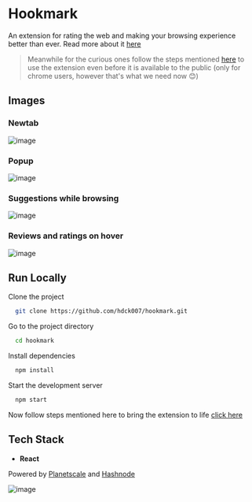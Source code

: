 
# Hookmark

An extension for rating the web and making your browsing experience better than ever. Read more about it [here](https://haridarshan.hashnode.dev/introducing-hookmark)

> Meanwhile for the curious ones follow the steps mentioned [here](https://haridarshan.hashnode.dev/introducing-hookmark#heading-using-the-frontend) to use the 
> extension even before it is available to the public (only for chrome users, however that's what we need now 😊)

## Images

### Newtab
![image](https://user-images.githubusercontent.com/68905333/210999306-bcee7347-f160-4ee7-a6af-b73441fbd4a1.png)


### Popup
![image](https://user-images.githubusercontent.com/68905333/209943440-51456e1b-f783-4d8f-b237-33eff1a66d1a.png)



### Suggestions while browsing
![image](https://user-images.githubusercontent.com/68905333/209943379-c91b1185-2a71-4d17-909f-0f8fa25df307.png)



### Reviews and ratings on hover
![image](https://user-images.githubusercontent.com/68905333/209943572-8a82c58f-c191-406b-bab1-ee744154497b.png)


## Run Locally

Clone the project

```bash
  git clone https://github.com/hdck007/hookmark.git
```

Go to the project directory

```bash
  cd hookmark
```

Install dependencies

```bash
  npm install
```

Start the development server

```bash
  npm start
```
Now follow steps mentioned here to bring the extension to life [click here](https://haridarshan.hashnode.dev/introducing-hookmark#heading-using-the-frontend)

## Tech Stack

- **React**

Powered by [Planetscale](https://planetscale.com/) and [Hashnode](https://hashnode.com/)


![image](https://user-images.githubusercontent.com/68905333/182065498-9312d45e-54f7-4347-b8c8-842fd88474c2.png)


